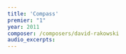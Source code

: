 ```yaml
---
title: 'Compass'
premier: "1"
year: 2011
composer: /composers/david-rakowski
audio_excerpts: 
---
```

